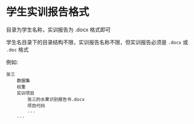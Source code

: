 # 学生实训报告格式

目录为学生名称，实训报告为 .docx 格式即可

学生名目录下的目录结构不限，实训报告名称不限，但实训报告必须是 `.docx` 或 `.doc` 格式

例如:

```
张三
    数据集
    权重
    实训项目
        张三的水果识别报告书.docx
        项目代码
        ...
    ...
```
